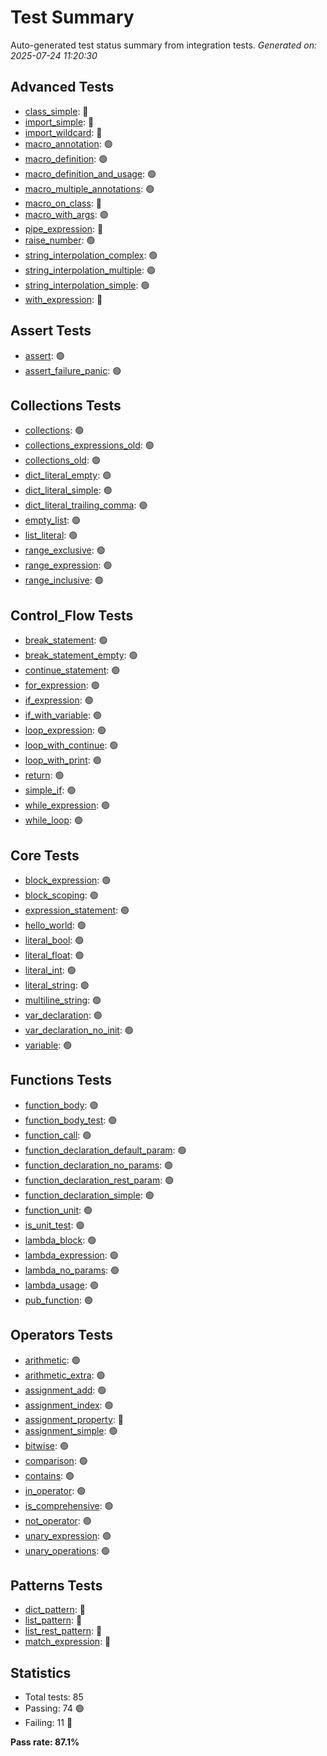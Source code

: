 # Test Summary

Auto-generated test status summary from integration tests.
*Generated on: 2025-07-24 11:20:30*

## Advanced Tests

- [class_simple](tests/integration/advanced/class_simple.md): 🔴
- [import_simple](tests/integration/advanced/import_simple.md): 🔴
- [import_wildcard](tests/integration/advanced/import_wildcard.md): 🔴
- [macro_annotation](tests/integration/advanced/macro_annotation.md): 🟢
- [macro_definition](tests/integration/advanced/macro_definition.md): 🟢
- [macro_definition_and_usage](tests/integration/advanced/macro_definition_and_usage.md): 🟢
- [macro_multiple_annotations](tests/integration/advanced/macro_multiple_annotations.md): 🟢
- [macro_on_class](tests/integration/advanced/macro_on_class.md): 🔴
- [macro_with_args](tests/integration/advanced/macro_with_args.md): 🟢
- [pipe_expression](tests/integration/advanced/pipe_expression.md): 🔴
- [raise_number](tests/integration/advanced/raise_number.md): 🟢
- [string_interpolation_complex](tests/integration/advanced/string_interpolation_complex.md): 🟢
- [string_interpolation_multiple](tests/integration/advanced/string_interpolation_multiple.md): 🟢
- [string_interpolation_simple](tests/integration/advanced/string_interpolation_simple.md): 🟢
- [with_expression](tests/integration/advanced/with_expression.md): 🔴

## Assert Tests

- [assert](tests/integration/assert/assert.md): 🟢
- [assert_failure_panic](tests/integration/assert/assert_failure_panic.md): 🟢

## Collections Tests

- [collections](tests/integration/collections/collections.md): 🟢
- [collections_expressions_old](tests/integration/collections/collections_expressions_old.md): 🟢
- [collections_old](tests/integration/collections/collections_old.md): 🟢
- [dict_literal_empty](tests/integration/collections/dict_literal_empty.md): 🟢
- [dict_literal_simple](tests/integration/collections/dict_literal_simple.md): 🟢
- [dict_literal_trailing_comma](tests/integration/collections/dict_literal_trailing_comma.md): 🟢
- [empty_list](tests/integration/collections/empty_list.md): 🟢
- [list_literal](tests/integration/collections/list_literal.md): 🟢
- [range_exclusive](tests/integration/collections/range_exclusive.md): 🟢
- [range_expression](tests/integration/collections/range_expression.md): 🟢
- [range_inclusive](tests/integration/collections/range_inclusive.md): 🟢

## Control_Flow Tests

- [break_statement](tests/integration/control_flow/break_statement.md): 🟢
- [break_statement_empty](tests/integration/control_flow/break_statement_empty.md): 🟢
- [continue_statement](tests/integration/control_flow/continue_statement.md): 🟢
- [for_expression](tests/integration/control_flow/for_expression.md): 🟢
- [if_expression](tests/integration/control_flow/if_expression.md): 🟢
- [if_with_variable](tests/integration/control_flow/if_with_variable.md): 🟢
- [loop_expression](tests/integration/control_flow/loop_expression.md): 🟢
- [loop_with_continue](tests/integration/control_flow/loop_with_continue.md): 🟢
- [loop_with_print](tests/integration/control_flow/loop_with_print.md): 🟢
- [return](tests/integration/control_flow/return.md): 🟢
- [simple_if](tests/integration/control_flow/simple_if.md): 🟢
- [while_expression](tests/integration/control_flow/while_expression.md): 🟢
- [while_loop](tests/integration/control_flow/while_loop.md): 🟢

## Core Tests

- [block_expression](tests/integration/core/block_expression.md): 🟢
- [block_scoping](tests/integration/core/block_scoping.md): 🟢
- [expression_statement](tests/integration/core/expression_statement.md): 🟢
- [hello_world](tests/integration/core/hello_world.md): 🟢
- [literal_bool](tests/integration/core/literal_bool.md): 🟢
- [literal_float](tests/integration/core/literal_float.md): 🟢
- [literal_int](tests/integration/core/literal_int.md): 🟢
- [literal_string](tests/integration/core/literal_string.md): 🟢
- [multiline_string](tests/integration/core/multiline_string.md): 🟢
- [var_declaration](tests/integration/core/var_declaration.md): 🟢
- [var_declaration_no_init](tests/integration/core/var_declaration_no_init.md): 🟢
- [variable](tests/integration/core/variable.md): 🟢

## Functions Tests

- [function_body](tests/integration/functions/function_body.md): 🟢
- [function_body_test](tests/integration/functions/function_body_test.md): 🟢
- [function_call](tests/integration/functions/function_call.md): 🟢
- [function_declaration_default_param](tests/integration/functions/function_declaration_default_param.md): 🟢
- [function_declaration_no_params](tests/integration/functions/function_declaration_no_params.md): 🟢
- [function_declaration_rest_param](tests/integration/functions/function_declaration_rest_param.md): 🟢
- [function_declaration_simple](tests/integration/functions/function_declaration_simple.md): 🟢
- [function_unit](tests/integration/functions/function_unit.md): 🟢
- [is_unit_test](tests/integration/functions/is_unit_test.md): 🟢
- [lambda_block](tests/integration/functions/lambda_block.md): 🟢
- [lambda_expression](tests/integration/functions/lambda_expression.md): 🟢
- [lambda_no_params](tests/integration/functions/lambda_no_params.md): 🟢
- [lambda_usage](tests/integration/functions/lambda_usage.md): 🟢
- [pub_function](tests/integration/functions/pub_function.md): 🟢

## Operators Tests

- [arithmetic](tests/integration/operators/arithmetic.md): 🟢
- [arithmetic_extra](tests/integration/operators/arithmetic_extra.md): 🟢
- [assignment_add](tests/integration/operators/assignment_add.md): 🟢
- [assignment_index](tests/integration/operators/assignment_index.md): 🟢
- [assignment_property](tests/integration/operators/assignment_property.md): 🔴
- [assignment_simple](tests/integration/operators/assignment_simple.md): 🟢
- [bitwise](tests/integration/operators/bitwise.md): 🟢
- [comparison](tests/integration/operators/comparison.md): 🟢
- [contains](tests/integration/operators/contains.md): 🟢
- [in_operator](tests/integration/operators/in_operator.md): 🟢
- [is_comprehensive](tests/integration/operators/is_comprehensive.md): 🟢
- [not_operator](tests/integration/operators/not_operator.md): 🟢
- [unary_expression](tests/integration/operators/unary_expression.md): 🟢
- [unary_operations](tests/integration/operators/unary_operations.md): 🟢

## Patterns Tests

- [dict_pattern](tests/integration/patterns/dict_pattern.md): 🔴
- [list_pattern](tests/integration/patterns/list_pattern.md): 🔴
- [list_rest_pattern](tests/integration/patterns/list_rest_pattern.md): 🔴
- [match_expression](tests/integration/patterns/match_expression.md): 🔴

## Statistics

- Total tests: 85
- Passing: 74 🟢
- Failing: 11 🔴

**Pass rate: 87.1%**